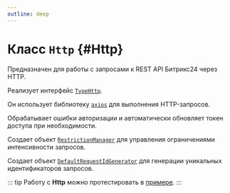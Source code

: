 ```yaml
---
outline: deep
---
```

# Класс `Http` {#Http}

Предназначен для работы с запросами к REST API Битрикс24 через HTTP.

Реализует интерфейс [`TypeHttp`](types-type-http).

Он использует библиотеку [`axios`](https://github.com/axios/axios) для выполнения HTTP-запросов.

Обрабатывает ошибки авторизации и автоматически обновляет токен доступа при необходимости.

Создает объект [`RestrictionManager`](core-restriction-manager) для управления ограничениями интенсивности запросов.

Создает объект [`DefaultRequestIdGenerator`](core-request-id-generator) для генерации уникальных идентификаторов запросов.

::: tip
Работу с **Http** можно протестировать в [примере](https://github.com/bitrix24/b24sdk-examples/blob/main/js/02-nuxt-hook/pages/hook/testing-rest-api-calls.client.vue).
:::